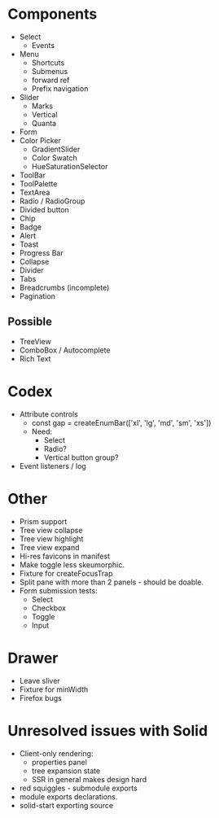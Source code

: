 # Components

* Select
  * Events
* Menu
  * Shortcuts
  * Submenus
  * forward ref
  * Prefix navigation
* Slider
  * Marks
  * Vertical
  * Quanta
* Form
* Color Picker
  * GradientSlider
  * Color Swatch
  * HueSaturationSelector
* ToolBar
* ToolPalette
* TextArea
* Radio / RadioGroup
* Divided button
* Chip
* Badge
* Alert
* Toast
* Progress Bar
* Collapse
* Divider
* Tabs
* Breadcrumbs (incomplete)
* Pagination

## Possible

* TreeView
* ComboBox / Autocomplete
* Rich Text

# Codex

* Attribute controls
  * const gap = createEnumBar(['xl', 'lg', 'md', 'sm', 'xs'])
  * Need:
    * Select
    * Radio?
    * Vertical button group?
* Event listeners / log

# Other

* Prism support
* Tree view collapse
* Tree view highlight
* Tree view expand
* Hi-res favicons in manifest
* Make toggle less skeumorphic.
* Fixture for createFocusTrap
* Split pane with more than 2 panels - should be doable.
* Form submission tests:
  * Select
  * Checkbox
  * Toggle
  * Input

# Drawer

  * Leave sliver
  * Fixture for minWidth
  * Firefox bugs

# Unresolved issues with Solid

* Client-only rendering:
  * properties panel
  * tree expansion state
  * SSR in general makes design hard
* red squiggles - submodule exports
* module exports declarations.
* solid-start exporting source
